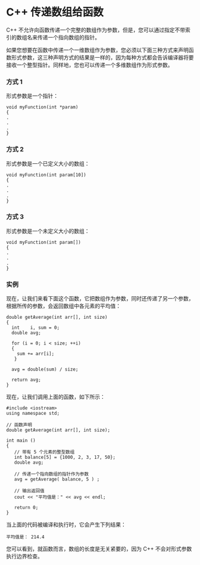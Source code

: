 # C++ 传递数组给函数

C++ 不允许向函数传递一个完整的数组作为参数，但是，您可以通过指定不带索引的数组名来传递一个指向数组的指针。

如果您想要在函数中传递一个一维数组作为参数，您必须以下面三种方式来声明函数形式参数，这三种声明方式的结果是一样的，因为每种方式都会告诉编译器将要接收一个整型指针。同样地，您也可以传递一个多维数组作为形式参数。

### 方式 1

形式参数是一个指针：

~~~
void myFunction(int *param)
{
.
.
.
}

~~~

### 方式 2

形式参数是一个已定义大小的数组：

~~~
void myFunction(int param[10])
{
.
.
.
}

~~~

### 方式 3

形式参数是一个未定义大小的数组：

~~~
void myFunction(int param[])
{
.
.
.
}

~~~

### 实例

现在，让我们来看下面这个函数，它把数组作为参数，同时还传递了另一个参数，根据所传的参数，会返回数组中各元素的平均值：

~~~
double getAverage(int arr[], int size)
{
  int    i, sum = 0;       
  double avg;          

  for (i = 0; i < size; ++i)
  {
    sum += arr[i];
   }

  avg = double(sum) / size;

  return avg;
}

~~~

现在，让我们调用上面的函数，如下所示：

~~~
#include <iostream>
using namespace std;
 
// 函数声明
double getAverage(int arr[], int size);

int main ()
{
   // 带有 5 个元素的整型数组
   int balance[5] = {1000, 2, 3, 17, 50};
   double avg;

   // 传递一个指向数组的指针作为参数
   avg = getAverage( balance, 5 ) ;
 
   // 输出返回值
   cout << "平均值是：" << avg << endl; 
    
   return 0;
}

~~~

当上面的代码被编译和执行时，它会产生下列结果：

~~~
平均值是： 214.4

~~~

您可以看到，就函数而言，数组的长度是无关紧要的，因为 C++ 不会对形式参数执行边界检查。
